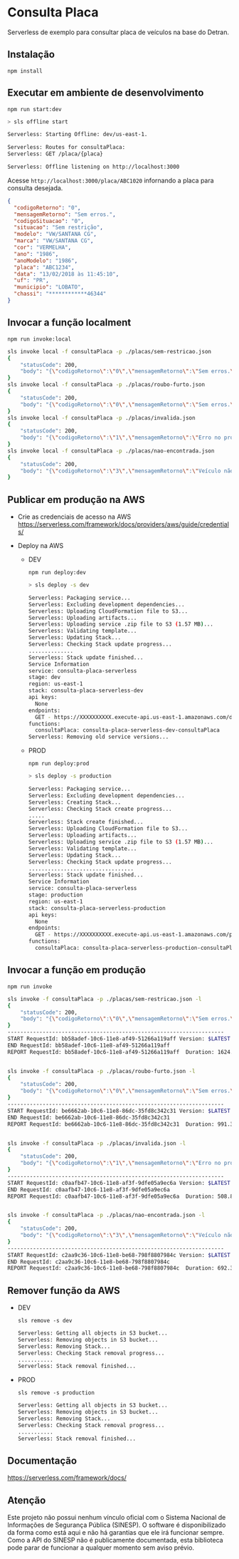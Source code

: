 # Consulta Placa

Serverless de exemplo para consultar placa de veículos na base do Detran.

## Instalação
`npm install`

## Executar em ambiente de desenvolvimento
`npm run start:dev`

```sh
> sls offline start

Serverless: Starting Offline: dev/us-east-1.

Serverless: Routes for consultaPlaca:
Serverless: GET /placa/{placa}

Serverless: Offline listening on http://localhost:3000
````

Acesse `http://localhost:3000/placa/ABC1020` infornando a placa para consulta desejada.

```json
{
  "codigoRetorno": "0",
  "mensagemRetorno": "Sem erros.",
  "codigoSituacao": "0",
  "situacao": "Sem restrição",
  "modelo": "VW/SANTANA CG",
  "marca": "VW/SANTANA CG",
  "cor": "VERMELHA",
  "ano": "1986",
  "anoModelo": "1986",
  "placa": "ABC1234",
  "data": "13/02/2018 às 11:45:10",
  "uf": "PR",
  "municipio": "LOBATO",
  "chassi": "************46344"
}
```

## Invocar a função localment
`npm run invoke:local`

```sh
sls invoke local -f consultaPlaca -p ./placas/sem-restricao.json
{
    "statusCode": 200,
    "body": "{\"codigoRetorno\":\"0\",\"mensagemRetorno\":\"Sem erros.\",\"codigoSituacao\":\"0\",\"situacao\":\"Sem restrição\",\"modelo\":\"I/FERRARI 360 MODENA\",\"marca\":\"I/FERRARI 360 MODENA\",\"cor\":\"VERMELHA\",\"ano\":\"1999\",\"anoModelo\":\"2000\",\"placa\":\"AFT0017\",\"data\":\"13/02/2018 às 12:05:34\",\"uf\":\"PR\",\"municipio\":\"QUATRO BARRAS\",\"chassi\":\"************15765\"}"
}
sls invoke local -f consultaPlaca -p ./placas/roubo-furto.json
{
    "statusCode": 200,
    "body": "{\"codigoRetorno\":\"0\",\"mensagemRetorno\":\"Sem erros.\",\"codigoSituacao\":\"1\",\"situacao\":\"Roubo/Furto\",\"modelo\":\"I/MMC L200 4X4\",\"marca\":\"I/MMC L200 4X4\",\"cor\":\"PRETA\",\"ano\":\"1992\",\"anoModelo\":\"1993\",\"placa\":\"FFF0012\",\"data\":\"13/02/2018 às 12:05:36\",\"uf\":\"SP\",\"municipio\":\"SAO PAULO\",\"chassi\":\"************01561\"}"
}
sls invoke local -f consultaPlaca -p ./placas/invalida.json
{
    "statusCode": 200,
    "body": "{\"codigoRetorno\":\"1\",\"mensagemRetorno\":\"Erro no processamento da consulta.\"}"
}
sls invoke local -f consultaPlaca -p ./placas/nao-encontrada.json
{
    "statusCode": 200,
    "body": "{\"codigoRetorno\":\"3\",\"mensagemRetorno\":\"Veículo não encontrado.\"}"
}
```

## Publicar em produção na AWS

  - Crie as credenciais de acesso na AWS
    https://serverless.com/framework/docs/providers/aws/guide/credentials/


  - Deploy na AWS
  
    - DEV
    
      `npm run deploy:dev`

      ```sh
      > sls deploy -s dev

      Serverless: Packaging service...
      Serverless: Excluding development dependencies...
      Serverless: Uploading CloudFormation file to S3...
      Serverless: Uploading artifacts...
      Serverless: Uploading service .zip file to S3 (1.57 MB)...
      Serverless: Validating template...
      Serverless: Updating Stack...
      Serverless: Checking Stack update progress...
      ..............
      Serverless: Stack update finished...
      Service Information
      service: consulta-placa-serverless
      stage: dev
      region: us-east-1
      stack: consulta-placa-serverless-dev
      api keys:
        None
      endpoints:
        GET - https://XXXXXXXXXX.execute-api.us-east-1.amazonaws.com/dev/placa/{placa}
      functions:
        consultaPlaca: consulta-placa-serverless-dev-consultaPlaca
      Serverless: Removing old service versions...
      ```

    - PROD
    
      `npm run deploy:prod`

      ```sh
      > sls deploy -s production

      Serverless: Packaging service...
      Serverless: Excluding development dependencies...
      Serverless: Creating Stack...
      Serverless: Checking Stack create progress...
      .....
      Serverless: Stack create finished...
      Serverless: Uploading CloudFormation file to S3...
      Serverless: Uploading artifacts...
      Serverless: Uploading service .zip file to S3 (1.57 MB)...
      Serverless: Validating template...
      Serverless: Updating Stack...
      Serverless: Checking Stack update progress...
      .................................
      Serverless: Stack update finished...
      Service Information
      service: consulta-placa-serverless
      stage: production
      region: us-east-1
      stack: consulta-placa-serverless-production
      api keys:
        None
      endpoints:
        GET - https://XXXXXXXXXX.execute-api.us-east-1.amazonaws.com/production/placa/{placa}
      functions:
        consultaPlaca: consulta-placa-serverless-production-consultaPlaca
      ```

## Invocar a função em produção
`npm run invoke`

```sh
sls invoke -f consultaPlaca -p ./placas/sem-restricao.json -l
{
    "statusCode": 200,
    "body": "{\"codigoRetorno\":\"0\",\"mensagemRetorno\":\"Sem erros.\",\"codigoSituacao\":\"0\",\"situacao\":\"Sem restrição\",\"modelo\":\"I/FERRARI 360 MODENA\",\"marca\":\"I/FERRARI 360 MODENA\",\"cor\":\"VERMELHA\",\"ano\":\"1999\",\"anoModelo\":\"2000\",\"placa\":\"AFT0017\",\"data\":\"13/02/2018 às 12:03:58\",\"uf\":\"PR\",\"municipio\":\"QUATRO BARRAS\",\"chassi\":\"************15765\"}"
}
--------------------------------------------------------------------
START RequestId: bb58adef-10c6-11e8-af49-51266a119aff Version: $LATEST
END RequestId: bb58adef-10c6-11e8-af49-51266a119aff
REPORT RequestId: bb58adef-10c6-11e8-af49-51266a119aff	Duration: 1624.65 ms	Billed Duration: 1700 ms 	Memory Size: 1024 MB	Max Memory Used: 43 MB


sls invoke -f consultaPlaca -p ./placas/roubo-furto.json -l
{
    "statusCode": 200,
    "body": "{\"codigoRetorno\":\"0\",\"mensagemRetorno\":\"Sem erros.\",\"codigoSituacao\":\"1\",\"situacao\":\"Roubo/Furto\",\"modelo\":\"I/MMC L200 4X4\",\"marca\":\"I/MMC L200 4X4\",\"cor\":\"PRETA\",\"ano\":\"1992\",\"anoModelo\":\"1993\",\"placa\":\"FFF0012\",\"data\":\"13/02/2018 às 12:04:02\",\"uf\":\"SP\",\"municipio\":\"SAO PAULO\",\"chassi\":\"************01561\"}"
}
--------------------------------------------------------------------
START RequestId: be6662ab-10c6-11e8-86dc-35fd8c342c31 Version: $LATEST
END RequestId: be6662ab-10c6-11e8-86dc-35fd8c342c31
REPORT RequestId: be6662ab-10c6-11e8-86dc-35fd8c342c31	Duration: 991.36 ms	Billed Duration: 1000 ms 	Memory Size: 1024 MB	Max Memory Used: 46 MB


sls invoke -f consultaPlaca -p ./placas/invalida.json -l
{
    "statusCode": 200,
    "body": "{\"codigoRetorno\":\"1\",\"mensagemRetorno\":\"Erro no processamento da consulta.\"}"
}
--------------------------------------------------------------------
START RequestId: c0aafb47-10c6-11e8-af3f-9dfe05a9ec6a Version: $LATEST
END RequestId: c0aafb47-10c6-11e8-af3f-9dfe05a9ec6a
REPORT RequestId: c0aafb47-10c6-11e8-af3f-9dfe05a9ec6a	Duration: 508.87 ms	Billed Duration: 600 ms 	Memory Size: 1024 MB	Max Memory Used: 47 MB


sls invoke -f consultaPlaca -p ./placas/nao-encontrada.json -l
{
    "statusCode": 200,
    "body": "{\"codigoRetorno\":\"3\",\"mensagemRetorno\":\"Veículo não encontrado.\"}"
}
--------------------------------------------------------------------
START RequestId: c2aa9c36-10c6-11e8-be68-798f8807984c Version: $LATEST
END RequestId: c2aa9c36-10c6-11e8-be68-798f8807984c
REPORT RequestId: c2aa9c36-10c6-11e8-be68-798f8807984c	Duration: 692.35 ms	Billed Duration: 700 ms 	Memory Size: 1024 MB	Max Memory Used: 47 MB
```

## Remover função da AWS

  - DEV
  
    `sls remove -s dev`

    ```sh
    Serverless: Getting all objects in S3 bucket...
    Serverless: Removing objects in S3 bucket...
    Serverless: Removing Stack...
    Serverless: Checking Stack removal progress...
    ...........
    Serverless: Stack removal finished...
    ```

  - PROD

    `sls remove -s production`

    ```sh
    Serverless: Getting all objects in S3 bucket...
    Serverless: Removing objects in S3 bucket...
    Serverless: Removing Stack...
    Serverless: Checking Stack removal progress...
    ...........
    Serverless: Stack removal finished...
    ```


## Documentação

https://serverless.com/framework/docs/


## Atenção

Este projeto não possui nenhum vínculo oficial com o Sistema Nacional de Informações de Segurança Pública (SINESP). O software é disponibilizado da forma como está aqui e não há garantias que ele irá funcionar sempre. Como a API do SINESP não é publicamente documentada, esta biblioteca pode parar de funcionar a qualquer momento sem aviso prévio.